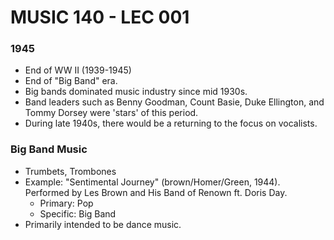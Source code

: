 # MUSIC 140 - LEC 001
### 1945
- End of WW II (1939-1945)
- End of "Big Band" era.
- Big bands dominated music industry since mid 1930s.
- Band leaders such as Benny Goodman, Count Basie, Duke Ellington, and Tommy Dorsey were 'stars' of this period.
- During late 1940s, there would be a returning to the focus on vocalists.

### Big Band Music
- Trumbets, Trombones
- Example: "Sentimental Journey" (brown/Homer/Green, 1944). Performed by Les Brown and His Band of Renown ft. Doris Day.
  - Primary: Pop
  - Specific: Big Band
- Primarily intended to be dance music.
<!--stackedit_data:
eyJoaXN0b3J5IjpbLTg4MzgzMTU2OCwtMTI4MTQxMzY2XX0=
-->